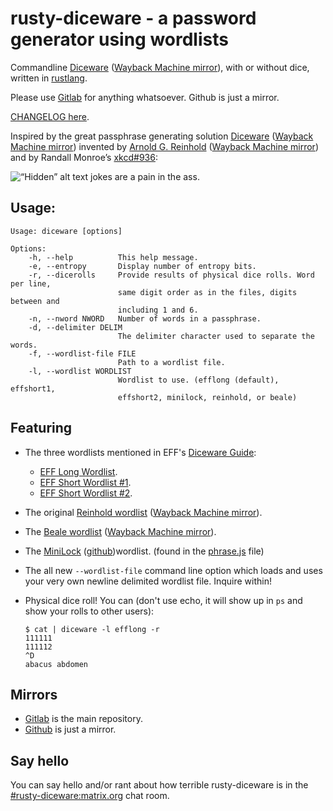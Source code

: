 # rusty-diceware - a password generator using wordlists

Commandline [Diceware][diceware] ([Wayback Machine mirror][diceware-wayback]), with or without dice, written in [rustlang][rustlang].

Please use [Gitlab][gitlab-mirror] for anything whatsoever. Github is just a mirror.

[CHANGELOG here](/CHANGELOG.md).

Inspired by the great passphrase generating solution [Diceware][diceware] ([Wayback Machine mirror][diceware-wayback]) invented by [Arnold G. Reinhold][arnold] ([Wayback Machine mirror][arnold-wayback]) and by Randall Monroe’s [xkcd#936][xkcd-936]:

![“Hidden” alt text jokes are a pain in the ass.](/bin/imgs.xkcd.com/comics/password_strength.png)

## Usage:

```
Usage: diceware [options]

Options:
    -h, --help          This help message.
    -e, --entropy       Display number of entropy bits.
    -r, --dicerolls     Provide results of physical dice rolls. Word per line,
                        same digit order as in the files, digits between and
                        including 1 and 6.
    -n, --nword NWORD   Number of words in a passphrase.
    -d, --delimiter DELIM
                        The delimiter character used to separate the words.
    -f, --wordlist-file FILE
                        Path to a wordlist file.
    -l, --wordlist WORDLIST
                        Wordlist to use. (efflong (default), effshort1,
                        effshort2, minilock, reinhold, or beale)
```

## Featuring

* The three wordlists mentioned in EFF's [Diceware Guide][eff-diceware-guide]:
    * [EFF Long Wordlist][eff-long-wordlist].
    * [EFF Short Wordlist #1][eff-short-wordlist-1].
    * [EFF Short Wordlist #2][eff-short-wordlist-2-0].
* The original [Reinhold wordlist][reinhold-wordlist-asc] ([Wayback Machine mirror][reinhold-wordlist-asc-wayback]).
* The [Beale wordlist][beale-wordlist-asc] ([Wayback Machine mirror][beale-wordlist-asc-wayback]).
* The [MiniLock][minilock] ([github][minilock-github])wordlist. (found in the [phrase.js][minilock-phrase-js] file)
* The all new `--wordlist-file` command line option which loads and uses your very own newline delimited wordlist file. Inquire within!
* Physical dice roll! You can (don't use echo, it will show up in `ps` and show your rolls to other users):

    ```
    $ cat | diceware -l efflong -r
    111111
    111112
    ^D
    abacus abdomen
    ```

## Mirrors

* [Gitlab][gitlab-mirror] is the main repository.
* [Github][github-mirror] is just a mirror.

## Say hello

You can say hello and/or rant about how terrible rusty-diceware is in the [#rusty-diceware:matrix.org](https://matrix.to/#/#rusty-diceware:matrix.org) chat room.

[gitlab-mirror]: <https://gitlab.com/yuvallanger/rusty-diceware/>
[github-mirror]: <https://github.com/yuvallanger/rusty-diceware/>

[eff-diceware-guide]: <https://www.eff.org/dice>
[eff-long-wordlist]: <https://www.eff.org/files/2016/07/18/eff_large_wordlist.txt>
[eff-short-wordlist-1]: <https://www.eff.org/files/2016/09/08/eff_short_wordlist_1.txt>
[eff-short-wordlist-2-0]: <https://www.eff.org/files/2016/09/08/eff_short_wordlist_2_0.txt>

[arnold]: <https://theworld.com/~reinhold/>
[diceware]: <https://theworld.com/~reinhold/diceware.html>

[arnold-wayback]: <https://web.archive.org/web/20220608141106/https://theworld.com/~reinhold/>
[diceware-wayback]: <https://web.archive.org/web/20220817092807/https://theworld.com/~reinhold/diceware.html>

[beale-wordlist-asc]: <https://theworld.com/~reinhold/beale.wordlist.asc>
[reinhold-wordlist-asc]: <https://theworld.com/~reinhold/diceware.wordlist.asc>
[minilock-phrase-js]: <https://github.com/kaepora/miniLock/blob/71dcf431886068c9ec7f563c3e4158153229b202/src/js/lib/phrase.js>

[beale-wordlist-asc-wayback]: <https://web.archive.org/web/20220602072646/https://theworld.com/~reinhold/beale.wordlist.asc>
[reinhold-wordlist-asc-wayback]: <https://web.archive.org/web/20220820102521/https://theworld.com/~reinhold/diceware.wordlist.asc>


[rustlang]: <http://rust-lang.org>

[xkcd-936]: <https://www.explainxkcd.com/wiki/index.php/936>

[minilock]: <http://minilock.io>
[minilock-github]: <https://github.com/kaepora/miniLock/>
